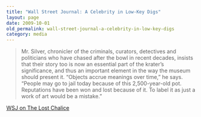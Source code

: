 ```yaml
---
title: "Wall Street Journal: A Celebrity in Low-Key Digs"
layout: page
date: 2009-10-01
old_permalink: wall-street-journal-a-celebrity-in-low-key-digs
category: media
---
```

>Mr. Silver, chronicler of the criminals, curators, detectives and politicians who have chased after the bowl in recent decades, insists that their story too is now an essential part of the krater’s significance, and thus an important element in the way the museum should present it. “Objects accrue meanings over time,” he says. “People may go to jail today because of this 2,500-year-old pot. Reputations have been won and lost because of it. To label it as just a work of art would be a mistake.”

[WSJ on The Lost Chalice](http://online.wsj.com/article/SB10001424052970203863204574345011111945666.html)